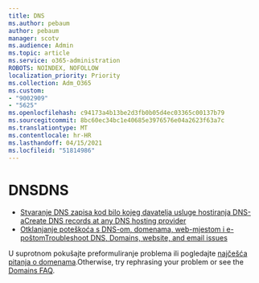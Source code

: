 ```yaml
---
title: DNS
ms.author: pebaum
author: pebaum
manager: scotv
ms.audience: Admin
ms.topic: article
ms.service: o365-administration
ROBOTS: NOINDEX, NOFOLLOW
localization_priority: Priority
ms.collection: Adm_O365
ms.custom:
- "9002909"
- "5625"
ms.openlocfilehash: c94173a4b13be2d3fb0b05d4ec03365c00137b79
ms.sourcegitcommit: 8bc60ec34bc1e40685e3976576e04a2623f63a7c
ms.translationtype: MT
ms.contentlocale: hr-HR
ms.lasthandoff: 04/15/2021
ms.locfileid: "51814986"
---
```

# <a name="dns"></a><span data-ttu-id="84726-102">DNS</span><span class="sxs-lookup"><span data-stu-id="84726-102">DNS</span></span>

- [<span data-ttu-id="84726-103">Stvaranje DNS zapisa kod bilo kojeg davatelja usluge hostiranja DNS-a</span><span class="sxs-lookup"><span data-stu-id="84726-103">Create DNS records at any DNS hosting provider</span></span>](https://docs.microsoft.com/microsoft-365/admin/get-help-with-domains/create-dns-records-at-any-dns-hosting-provider?view=o365-worldwide)
- [<span data-ttu-id="84726-104">Otklanjanje poteškoća s DNS-om, domenama, web-mjestom i e-poštom</span><span class="sxs-lookup"><span data-stu-id="84726-104">Troubleshoot DNS, Domains, website, and email issues</span></span>](https://docs.microsoft.com/microsoft-365/admin/get-help-with-domains/find-and-fix-issues?view=o365-worldwide)

<span data-ttu-id="84726-105">U suprotnom pokušajte preformuliranje problema ili pogledajte [najčešća pitanja o domenama](https://docs.microsoft.com/microsoft-365/admin/setup/domains-faq?view=o365-worldwide).</span><span class="sxs-lookup"><span data-stu-id="84726-105">Otherwise, try rephrasing your problem or see the [Domains FAQ](https://docs.microsoft.com/microsoft-365/admin/setup/domains-faq?view=o365-worldwide).</span></span>
